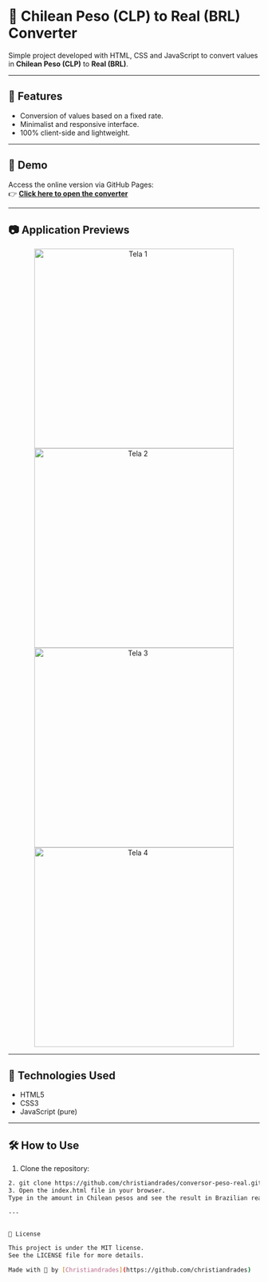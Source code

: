 # 💱 Chilean Peso (CLP) to Real (BRL) Converter

Simple project developed with HTML, CSS and JavaScript to convert values in **Chilean Peso (CLP)** to **Real (BRL)**.

---

## 📌 Features

- Conversion of values based on a fixed rate.
- Minimalist and responsive interface.
- 100% client-side and lightweight.

---

## 🚀 Demo

Access the online version via GitHub Pages:  
👉 **[Click here to open the converter](https://christiandrades.github.io/conversor-peso-real)**

---

## 📷 Application Previews

<div align="center">
  <img src="https://i.postimg.cc/sDvQVMk8/IMG-3072.jpg" alt="Tela 1" width="400" />
  <br />
  <img src="https://i.postimg.cc/GhVB9crp/IMG-3073.jpg" alt="Tela 2" width="400" />
  <br />
  <img src="https://i.postimg.cc/tgHYt2sQ/IMG-3074.jpg" alt="Tela 3" width="400" />
  <br />
  <img src="https://i.postimg.cc/GmD4yZhx/IMG-3075.jpg" alt="Tela 4" width="400" />
</div>

---

## 🧠 Technologies Used

- HTML5
- CSS3
- JavaScript (pure)

---

## 🛠️ How to Use

1. Clone the repository:
```bash
2. git clone https://github.com/christiandrades/conversor-peso-real.git
3. Open the index.html file in your browser.
Type in the amount in Chilean pesos and see the result in Brazilian reais.

---


📄 License

This project is under the MIT license.
See the LICENSE file for more details.

Made with 💚 by [Christiandrades](https://github.com/christiandrades)


